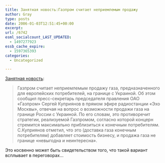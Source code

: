 ```yaml
---
title: Занятная новость:Газпром считает неприемлемым продажу
author: Gray
type: posts
date: 2006-01-03T12:51:45+00:00
excerpt:
url: /6742
esml_socialcount_LAST_UPDATED:
  - 1497277923
essb_cache_expire:
  - 1597365393
categories:
  - Uncategorized

---
```








<a href="http://www.rbc.ru/rbcfreenews.shtml?/20060103165027.shtml" target="_blank">Занятная новость</a>:

> Газпром считает неприемлемым продажу газа, предназначенного для европейских потребителей, на границе с Украиной. Об этом сообщил пресс-секретарь председателя правления ОАО &#171;Газпром&#187; Сергей Куприянов в прямом эфире радиостанции &#171;Эхо Москвы&#187;, отвечая на вопрос о возможности продажи газа на границе России с Украиной. По его словам, это противоречит стратегии, реализуемой Газпромом, согласно которой концерн стремится максимально приблизиться к конечным потребителям. С.Куприянов отметил, что это (доставка газа конечным потребителям) добавляет стоимость бизнесу, и продажа газа не границе &#171;невыгодна и неинтересна&#187;.

Это косвенно может быть свидетельством того, что такой вариант всплывает в переговорах&#8230;